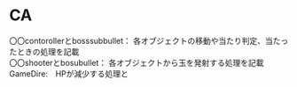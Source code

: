 # CA


〇〇contorollerとbosssubbullet： 各オブジェクトの移動や当たり判定、当たったときの処理を記載<br>
〇〇shooterとbosubullet： 各オブジェクトから玉を発射する処理を記載<br>
GameDire:　HPが減少する処理と<br>
